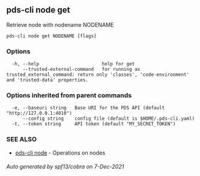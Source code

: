 ## pds-cli node get

Retrieve node with nodename NODENAME

```
pds-cli node get NODENAME [flags]
```

### Options

```
  -h, --help                       help for get
      --trusted-external-command   for running as trusted_external_command: return only 'classes', 'code-environment' and 'trusted-data' properties.
```

### Options inherited from parent commands

```
  -e, --baseuri string   Base URI for the PDS API (default "http://127.0.0.1:4010")
      --config string    config file (default is $HOME/.pds-cli.yaml)
  -t, --token string     API token (default "MY_SECRET_TOKEN")
```

### SEE ALSO

* [pds-cli node](pds-cli_node.md)	 - Operations on nodes

###### Auto generated by spf13/cobra on 7-Dec-2021
